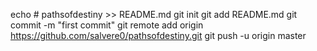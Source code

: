 echo # pathsofdestiny >> README.md
git init
git add README.md
git commit -m "first commit"
git remote add origin https://github.com/salvere0/pathsofdestiny.git
git push -u origin master
